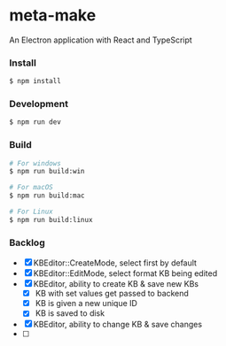 # meta-make

An Electron application with React and TypeScript

### Install

```bash
$ npm install
```

### Development

```bash
$ npm run dev
```

### Build

```bash
# For windows
$ npm run build:win

# For macOS
$ npm run build:mac

# For Linux
$ npm run build:linux
```


### Backlog

- [x] KBEditor::CreateMode, select first by default
- [x] KBEditor::EditMode, select format KB being edited
- [x] KBEditor, ability to create KB & save new KBs
  - [x] KB with set values get passed to backend
  - [x] KB is given a new unique ID
  - [x] KB is saved to disk
- [x] KBEditor, ability to change KB & save changes
- [ ]
